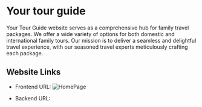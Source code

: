 # Your tour guide

Your Tour Guide website serves as a comprehensive hub for family travel packages. We offer a wide variety of options for both domestic and international family tours. Our mission is to deliver a seamless and delightful travel experience, with our seasoned travel experts meticulously crafting each package.

## Website Links

- Frontend URL:
  ![HomePage](https://github.com/iamankit7667/Your-Tour-Guide/tree/main/client/public/YourTourGuide-HomePage.png)

- Backend URL:
